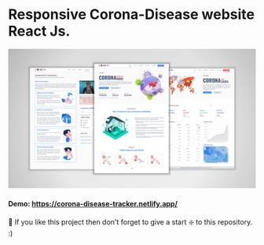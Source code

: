 # Responsive Corona-Disease website React Js.

![Corona-Disease website](https://github.com/anjanKoradia/Corona-Disease-Tracker/blob/master/Website-Img.png)

#### Demo: https://corona-disease-tracker.netlify.app/

🙏 If you like this project then don't forget to give a start ❇️ to this repository. :)
